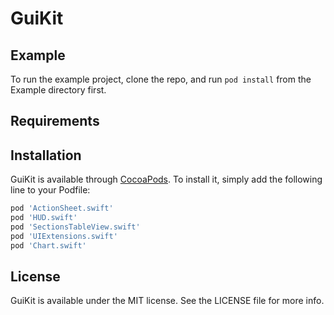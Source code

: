 # GuiKit

## Example

To run the example project, clone the repo, and run `pod install` from the Example directory first.

## Requirements

## Installation

GuiKit is available through [CocoaPods](https://cocoapods.org). To install
it, simply add the following line to your Podfile:

```ruby
pod 'ActionSheet.swift'
pod 'HUD.swift'
pod 'SectionsTableView.swift'
pod 'UIExtensions.swift'
pod 'Chart.swift'
```

## License

GuiKit is available under the MIT license. See the LICENSE file for more info.
